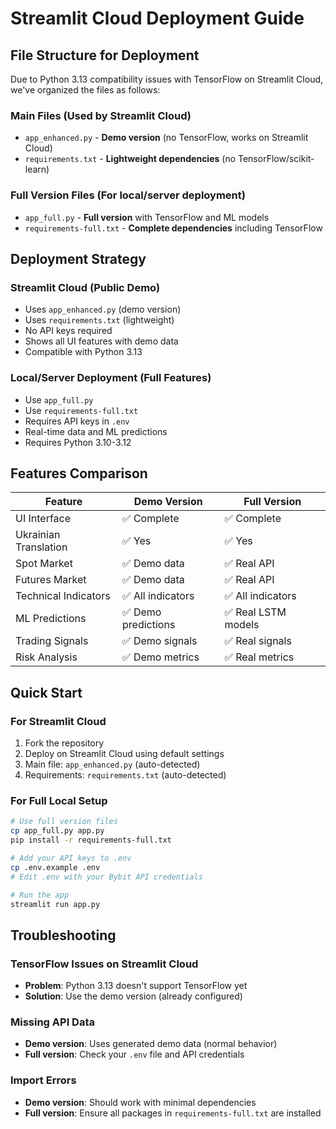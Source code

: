 # Streamlit Cloud Deployment Guide

## File Structure for Deployment

Due to Python 3.13 compatibility issues with TensorFlow on Streamlit Cloud, we've organized the files as follows:

### Main Files (Used by Streamlit Cloud)
- `app_enhanced.py` - **Demo version** (no TensorFlow, works on Streamlit Cloud)
- `requirements.txt` - **Lightweight dependencies** (no TensorFlow/scikit-learn)

### Full Version Files (For local/server deployment)
- `app_full.py` - **Full version** with TensorFlow and ML models
- `requirements-full.txt` - **Complete dependencies** including TensorFlow

## Deployment Strategy

### Streamlit Cloud (Public Demo)
- Uses `app_enhanced.py` (demo version)
- Uses `requirements.txt` (lightweight)
- No API keys required
- Shows all UI features with demo data
- Compatible with Python 3.13

### Local/Server Deployment (Full Features)
- Use `app_full.py` 
- Use `requirements-full.txt`
- Requires API keys in `.env`
- Real-time data and ML predictions
- Requires Python 3.10-3.12

## Features Comparison

| Feature | Demo Version | Full Version |
|---------|-------------|--------------|
| UI Interface | ✅ Complete | ✅ Complete |
| Ukrainian Translation | ✅ Yes | ✅ Yes |
| Spot Market | ✅ Demo data | ✅ Real API |
| Futures Market | ✅ Demo data | ✅ Real API |
| Technical Indicators | ✅ All indicators | ✅ All indicators |
| ML Predictions | ✅ Demo predictions | ✅ Real LSTM models |
| Trading Signals | ✅ Demo signals | ✅ Real signals |
| Risk Analysis | ✅ Demo metrics | ✅ Real metrics |

## Quick Start

### For Streamlit Cloud
1. Fork the repository
2. Deploy on Streamlit Cloud using default settings
3. Main file: `app_enhanced.py` (auto-detected)
4. Requirements: `requirements.txt` (auto-detected)

### For Full Local Setup
```bash
# Use full version files
cp app_full.py app.py
pip install -r requirements-full.txt

# Add your API keys to .env
cp .env.example .env
# Edit .env with your Bybit API credentials

# Run the app
streamlit run app.py
```

## Troubleshooting

### TensorFlow Issues on Streamlit Cloud
- **Problem**: Python 3.13 doesn't support TensorFlow yet
- **Solution**: Use the demo version (already configured)

### Missing API Data
- **Demo version**: Uses generated demo data (normal behavior)
- **Full version**: Check your `.env` file and API credentials

### Import Errors
- **Demo version**: Should work with minimal dependencies
- **Full version**: Ensure all packages in `requirements-full.txt` are installed 